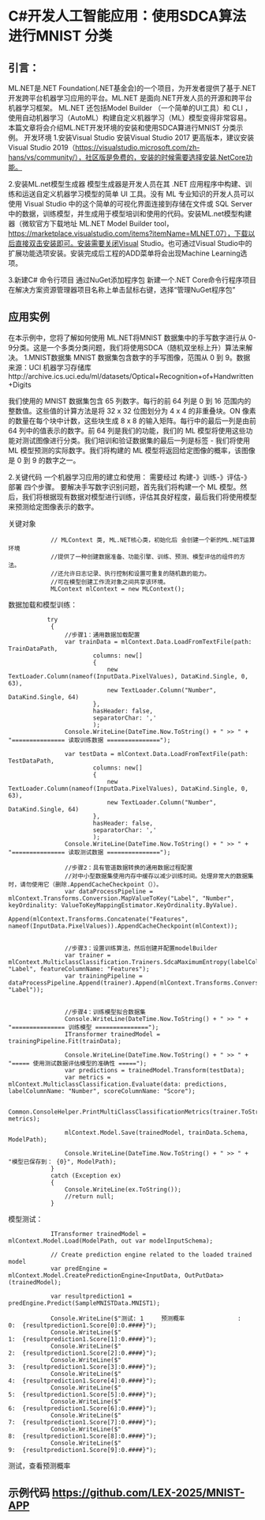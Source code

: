 # C#开发人工智能应用：使用SDCA算法 进行MNIST 分类


## 引言：
ML.NET是.NET Foundation(.NET基金会)的一个项目，为开发者提供了基于.NET开发跨平台机器学习应用的平台。ML.NET 是面向.NET开发人员的开源和跨平台机器学习框架。 ML.NET 还包括Model Builder （一个简单的UI工具）和 CLI ，使用自动机器学习（AutoML）构建自定义机器学习（ML）模型变得非常容易。本篇文章将会介绍ML.NET开发环境的安装和使用SDCA算进行MNIST 分类示例。
开发环境
1.安装Visual Studio 
安装Visual Studio 2017 更高版本，建议安装 Visual Studio 2019（https://visualstudio.microsoft.com/zh-hans/vs/community/），社区版是免费的，安装的时候需要选择安装.NetCore功能。

2.安装ML.net模型生成器
模型生成器是开发人员在其 .NET 应用程序中构建、训练和运送自定义机器学习模型的简单 UI 工具。没有 ML 专业知识的开发人员可以使用 Visual Studio 中的这个简单的可视化界面连接到存储在文件或 SQL Server 中的数据，训练模型，并生成用于模型培训和使用的代码。安装ML.net模型构建器（微软官方下载地址 ML.NET Model Builder tool，https://marketplace.visualstudio.com/items?itemName=MLNET.07），下载以后直接双击安装即可。安装需要关闭Visual Studio。也可通过Visual Studio中的扩展功能选项安装。安装完成后工程的ADD菜单将会出现Machine Learning选项。

3.新建C# 命令行项目 通过NuGet添加程序包
新建一个.NET Core命令行程序项目
在解决方案资源管理器项目名称上单击鼠标右键，选择“管理NuGet程序包”

## 应用实例
在本示例中，您将了解如何使用 ML.NET将MNIST 数据集中的手写数字进行从 0-9分类。这是一个多类分类问题，我们将使用SDCA（随机双坐标上升）算法来解决。
1.MNIST数据集
MNIST 数据集包含数字的手写图像，范围从 0 到 9。数据来源：UCI 机器学习存储库http://archive.ics.uci.edu/ml/datasets/Optical+Recognition+of+Handwritten+Digits

我们使用的 MNIST 数据集包含 65 列数字。每行的前 64 列是 0 到 16 范围内的整数值。这些值的计算方法是将 32 x 32 位图划分为 4 x 4 的非重叠块。ON 像素的数量在每个块中计数，这些块生成 8 x 8 的输入矩阵。每行中的最后一列是由前 64 列中的值表示的数字。前 64 列是我们的功能，我们的 ML 模型将使用这些功能对测试图像进行分类。我们培训和验证数据集的最后一列是标签 - 我们将使用 ML 模型预测的实际数字。我们将构建的 ML 模型将返回给定图像的概率，该图像是 0 到 9 的数字之一。

2.关键代码
一个机器学习应用的建立和使用： 需要经过  构建-》训练-》评估-》部署 四个步骤。
要解决手写数字识别问题，首先我们将构建一个 ML 模型。然后，我们将根据现有数据对模型进行训练，评估其良好程度，最后我们将使用模型来预测给定图像表示的数字。

关键对象
```CSharp
            // MLContext 类, ML.NET核心类，初始化后 会创建一个新的ML.NET运算环境
            //提供了一种创建数据准备、功能引擎、训练、预测、模型评估的组件的方法。
            //还允许日志记录、执行控制和设置可重复的随机数的能力。
            //可在模型创建工作流对象之间共享该环境。 
            MLContext mlContext = new MLContext();
```

数据加载和模型训练：
```CSharp
           try
            {
                //步骤1：通用数据加载配置
                var trainData = mlContext.Data.LoadFromTextFile(path: TrainDataPath,
                        columns: new[]
                        {
                            new TextLoader.Column(nameof(InputData.PixelValues), DataKind.Single, 0, 63),
                            new TextLoader.Column("Number", DataKind.Single, 64)
                        },
                        hasHeader: false,
                        separatorChar: ','
                        );
                Console.WriteLine(DateTime.Now.ToString() + " >> " + "=============== 读取训练数据 ===============");

                var testData = mlContext.Data.LoadFromTextFile(path: TestDataPath,
                        columns: new[]
                        {
                            new TextLoader.Column(nameof(InputData.PixelValues), DataKind.Single, 0, 63),
                            new TextLoader.Column("Number", DataKind.Single, 64)
                        },
                        hasHeader: false,
                        separatorChar: ','
                        );
                Console.WriteLine(DateTime.Now.ToString() + " >> " + "=============== 读取测试数据 ===============");

                //步骤2：具有管道数据转换的通用数据过程配置
                //对中小型数据集使用内存中缓存以减少训练时间。处理非常大的数据集时，请勿使用它（删除.AppendCacheCheckpoint（））。
                var dataProcessPipeline = mlContext.Transforms.Conversion.MapValueToKey("Label", "Number", keyOrdinality: ValueToKeyMappingEstimator.KeyOrdinality.ByValue).
                    Append(mlContext.Transforms.Concatenate("Features", nameof(InputData.PixelValues)).AppendCacheCheckpoint(mlContext));


                //步骤3：设置训练算法，然后创建并配置modelBuilder
                var trainer = mlContext.MulticlassClassification.Trainers.SdcaMaximumEntropy(labelColumnName: "Label", featureColumnName: "Features");
                var trainingPipeline = dataProcessPipeline.Append(trainer).Append(mlContext.Transforms.Conversion.MapKeyToValue("Number", "Label"));


                //步骤4：训练模型拟合数据集
                Console.WriteLine(DateTime.Now.ToString() + " >> " + "=============== 训练模型 ===============");
                ITransformer trainedModel = trainingPipeline.Fit(trainData);

                Console.WriteLine(DateTime.Now.ToString() + " >> " + "===== 使用测试数据评估模型的准确性 =====");
                var predictions = trainedModel.Transform(testData);
                var metrics = mlContext.MulticlassClassification.Evaluate(data: predictions, labelColumnName: "Number", scoreColumnName: "Score");

                Common.ConsoleHelper.PrintMultiClassClassificationMetrics(trainer.ToString(), metrics);

                mlContext.Model.Save(trainedModel, trainData.Schema, ModelPath);

                Console.WriteLine(DateTime.Now.ToString() + " >> " + "模型已保存到： {0}", ModelPath);
            }
            catch (Exception ex)
            {
                Console.WriteLine(ex.ToString());
                //return null;
            }
```

模型测试：
```CSharp
            ITransformer trainedModel = mlContext.Model.Load(ModelPath, out var modelInputSchema);

            // Create prediction engine related to the loaded trained model
            var predEngine = mlContext.Model.CreatePredictionEngine<InputData, OutPutData>(trainedModel);

            var resultprediction1 = predEngine.Predict(SampleMNISTData.MNIST1);

            Console.WriteLine($"测试: 1     预测概率               :       0:  {resultprediction1.Score[0]:0.####}");
            Console.WriteLine($"                                           1:  {resultprediction1.Score[1]:0.####}");
            Console.WriteLine($"                                           2:  {resultprediction1.Score[2]:0.####}");
            Console.WriteLine($"                                           3:  {resultprediction1.Score[3]:0.####}");
            Console.WriteLine($"                                           4:  {resultprediction1.Score[4]:0.####}");
            Console.WriteLine($"                                           5:  {resultprediction1.Score[5]:0.####}");
            Console.WriteLine($"                                           6:  {resultprediction1.Score[6]:0.####}");
            Console.WriteLine($"                                           7:  {resultprediction1.Score[7]:0.####}");
            Console.WriteLine($"                                           8:  {resultprediction1.Score[8]:0.####}");
            Console.WriteLine($"                                           9:  {resultprediction1.Score[9]:0.####}");
```
测试，查看预测概率

## 示例代码 https://github.com/LEX-2025/MNIST-APP


 

 
